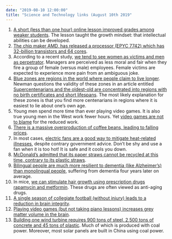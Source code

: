```yaml
---
date: "2019-08-10 12:00:00"
title: "Science and Technology links (August 10th 2019"
---
```




<li style="list-style-type: none;">

1. [A short (less than one hour) online lesson improved grades among weaker students](https://www.nature.com/articles/s41586-019-1466-y). The lesson taught the growth mindset: that intellectual abilities can be developed.
1. [The chip maker AMD, has released a processor (EPYC 7742) which has 32-billion transistors and 64 cores](https://techgage.com/article/amds-2nd-epyc-win-against-intel/).
1. According to a recent study, [we tend to see women as victims and men as perpetrator](https://journals.aom.org/doi/abs/10.5465/AMBPP.2019.15459abstract). Managers are perceived as less moral and fair when they fire a group of female (versus male) employees. Female victims are expected to experience more pain from an ambiguous joke.
1. [Blue zones are regions in the world where people claim to live longer](https://en.m.wikipedia.org/wiki/Blue_Zone). Newman questions the validity of these zones in an article entitled [Supercentenarians and the oldest-old are concentrated into regions with no birth certificates and short lifespans](https://www.biorxiv.org/content/10.1101/704080v1). The most likely explanation for these zones is that you find more centenarians in regions where it is easiest to lie about one&rsquo;s own age.
1. Young men spend more time than ever playing video games. It is also true young men in the West work fewer hours. Yet [video games are not to blame](https://mpra.ub.uni-muenchen.de/91191/) for the reduced work.
1. [There is a massive overproduction of coffee beans, leading to falling prices](https://www.latimes.com/business/la-fi-coffee-prices-devastate-farmers-20190524-story.html).
1. In most cases, [electric fans are a good way to mitigate heat-related illnesses](https://dx.doi.org/10.7326/M19-0512), despite contrary government advice. Don&rsquo;t be shy and use a fan when it is too hot! It is safe and it cools you down.
1. [McDonald&rsquo;s admitted that its paper straws cannot be recycled at this time, contrary to its plastic straws](https://amp.cnn.com/cnn/2019/08/05/business/mcdonalds-paper-straws-recyclable-scli-gbr-intl/index.html).
1. [Bilingual people are much more resilient to dementia (like Alzheimer&rsquo;s) than monolingual people](http://www.sciencedirect.com/science/article/pii/S0028393206004076), suffering from dementia four years later on average.
1. In mice, [we can stimulate hair growth using prescription drugs rapamycin and metformin](https://secure.jbs.elsevierhealth.com/action/getSharedSiteSession?redirect=https%3A%2F%2Fwww.cell.com%2Fcell-reports%2Ffulltext%2FS2211-1247%2819%2930699-0&amp;rc=0). These drugs are often viewed as anti-aging drugs.
1. [A single season of collegiate football (without injury) leads to a reduction in brain integrity](https://advances.sciencemag.org/content/5/8/eaau3460).
1. [Playing video games (but not taking piano lessons) increases grey matter volume in the brain](https://link.springer.com/article/10.1007/s00221-018-5453-6).
1. [Building one wind turbine requires 900 tons of steel, 2,500 tons of concrete and 45 tons of plastic](https://www.wsj.com/articles/if-you-want-renewable-energy-get-ready-to-dig-11565045328). Much of which is produced with coal power. Moreover, most solar panels are built in China using coal power.



‪

